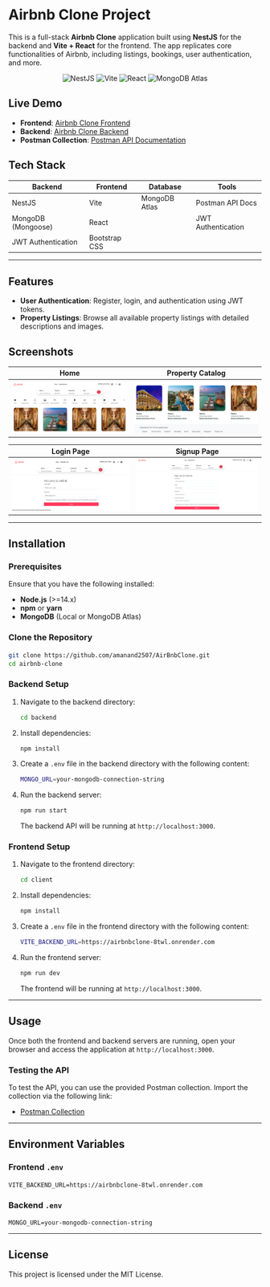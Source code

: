 # Airbnb Clone Project

This is a full-stack **Airbnb Clone** application built using **NestJS** for the backend and **Vite + React** for the frontend. The app replicates core functionalities of Airbnb, including listings, bookings, user authentication, and more.

<div align="center">
  <img src="https://img.shields.io/badge/NestJS-v9.0-red?style=for-the-badge&logo=nestjs" alt="NestJS"> 
  <img src="https://img.shields.io/badge/Vite-v3.0-blueviolet?style=for-the-badge&logo=vite" alt="Vite"> 
  <img src="https://img.shields.io/badge/React-18.0-blue?style=for-the-badge&logo=react" alt="React"> 
  <img src="https://img.shields.io/badge/MongoDB-Atlas-brightgreen?style=for-the-badge&logo=mongodb" alt="MongoDB Atlas"> 
</div>

## Live Demo

- **Frontend**: [Airbnb Clone Frontend](https://air-bnb-clone-aman-anands-projects-c29ea48c.vercel.app/)
- **Backend**: [Airbnb Clone Backend](https://airbnbclone-8twl.onrender.com/)
- **Postman Collection**: [Postman API Documentation](https://documenter.getpostman.com/view/37574505/2sAXjRWps2)

## Tech Stack

| **Backend**        | **Frontend**  | **Database**  | **Tools**          |
| ------------------ | ------------- | ------------- | ------------------ |
| NestJS             | Vite          | MongoDB Atlas | Postman API Docs   |
| MongoDB (Mongoose) | React         |               | JWT Authentication |
| JWT Authentication | Bootstrap CSS |               |                    |

---

## Features

- **User Authentication**: Register, login, and authentication using JWT tokens.
- **Property Listings**: Browse all available property listings with detailed descriptions and images.

## Screenshots

| Home                         | Property Catalog                |
| ---------------------------- | ------------------------------- |
| ![Home](./screenshots/1.png) | ![Catalog](./screenshots/2.png) |

| Login Page                    | Signup Page                    |
| ----------------------------- | ------------------------------ |
| ![Login](./screenshots/4.png) | ![Signup](./screenshots/5.png) |

---

## Installation

### Prerequisites

Ensure that you have the following installed:

- **Node.js** (>=14.x)
- **npm** or **yarn**
- **MongoDB** (Local or MongoDB Atlas)

### Clone the Repository

```bash
git clone https://github.com/amanand2507/AirBnbClone.git
cd airbnb-clone
```

### Backend Setup

1. Navigate to the backend directory:

   ```bash
   cd backend
   ```

2. Install dependencies:

   ```bash
   npm install
   ```

3. Create a `.env` file in the backend directory with the following content:

   ```bash
   MONGO_URL=your-mongodb-connection-string
   ```

4. Run the backend server:

   ```bash
   npm run start
   ```

   The backend API will be running at `http://localhost:3000`.

### Frontend Setup

1. Navigate to the frontend directory:

   ```bash
   cd client
   ```

2. Install dependencies:

   ```bash
   npm install
   ```

3. Create a `.env` file in the frontend directory with the following content:

   ```bash
   VITE_BACKEND_URL=https://airbnbclone-8twl.onrender.com
   ```

4. Run the frontend server:

   ```bash
   npm run dev
   ```

   The frontend will be running at `http://localhost:3000`.

---

## Usage

Once both the frontend and backend servers are running, open your browser and access the application at `http://localhost:3000`.

### Testing the API

To test the API, you can use the provided Postman collection. Import the collection via the following link:

- [Postman Collection](https://documenter.getpostman.com/view/37574505/2sAXjRWps2)

---

## Environment Variables

### Frontend `.env`

```env
VITE_BACKEND_URL=https://airbnbclone-8twl.onrender.com
```

### Backend `.env`

```env
MONGO_URL=your-mongodb-connection-string
```

---

## License

This project is licensed under the MIT License.
